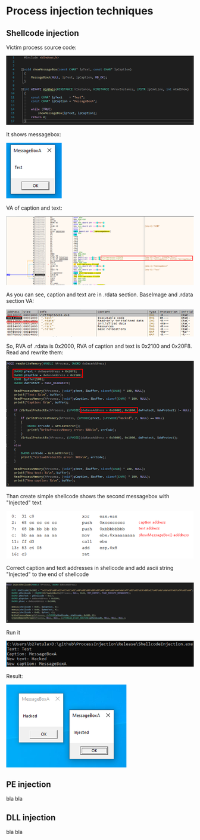 # Process injection techniques
## Shellcode injection
Victim process source code:

![pic0](./pics/Screenshot_0.png)

It shows messagebox:

![pic5](./pics/Screenshot_5.png)

VA of caption and text:

![pic1](./pics/Screenshot_1.png)

As you can see, caption and text are in .rdata section. BaseImage and .rdata section VA:

![pic2](./pics/Screenshot_2.png)

So, RVA of .rdata is 0x2000, RVA of caption and text is 0x2100 and 0x20F8. Read and rewrite them:

![pic3](./pics/Screenshot_3.png)

Than create simple shellcode shows the second messagebox with "Injected" text

![pic8](./pics/Screenshot_8.png)

Correct caption and text addresses in shellcode and add ascii string "Injected" to the end of shellcode

![pic4](./pics/Screenshot_4.png)

Run it

![pic6](./pics/Screenshot_6.png)

Result:

![pic7](./pics/Screenshot_7.png)

## PE injection
bla bla
## DLL injection
bla bla 
